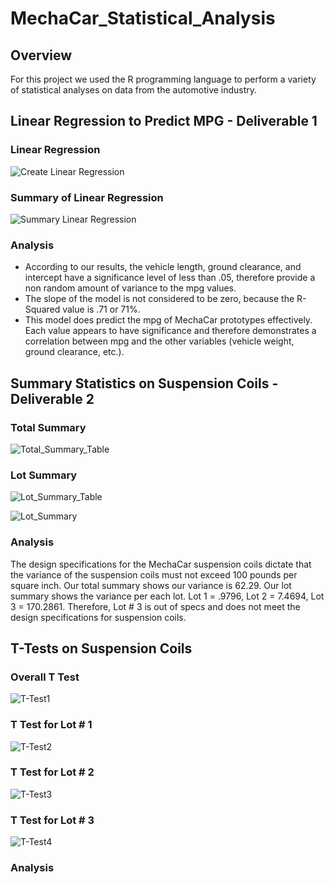 # MechaCar_Statistical_Analysis

## Overview
For this project we used the R programming language to perform a variety of statistical analyses on data from the automotive industry.

## Linear Regression to Predict MPG - Deliverable 1

### Linear Regression

![Create Linear Regression ](https://user-images.githubusercontent.com/106620821/193147682-32d489dd-85ad-4fcd-bbfd-4a4cd81ba96e.png)

### Summary of Linear Regression

![Summary Linear Regression](https://user-images.githubusercontent.com/106620821/193147737-467e65e9-6ba8-40fa-800b-eea82011a1e0.png)

### Analysis
- According to our results, the vehicle length, ground clearance, and intercept have a significance level of less than .05, therefore provide a non random amount of variance to the mpg values.
- The slope of the model is not considered to be zero, because the R-Squared value is .71 or 71%.
- This model does predict the mpg of MechaCar prototypes effectively. Each value appears to have significance and therefore demonstrates a correlation between mpg and the other variables (vehicle weight, ground clearance, etc.).

## Summary Statistics on Suspension Coils - Deliverable 2

### Total Summary

![Total_Summary_Table](https://user-images.githubusercontent.com/106620821/193154645-96130569-7111-4176-ab04-229f03166a6c.png)

### Lot Summary

![Lot_Summary_Table](https://user-images.githubusercontent.com/106620821/193154869-628703ac-c936-408c-be36-eb317e734ee0.png)

![Lot_Summary](https://user-images.githubusercontent.com/106620821/193154795-3a8f2d0c-17c9-4288-8d50-9833c87ce0d2.png)

### Analysis

The design specifications for the MechaCar suspension coils dictate that the variance of the suspension coils must not exceed 100 pounds per square inch. Our total summary shows our variance is 62.29. Our lot summary shows the variance per each lot. Lot 1 = .9796, Lot 2 = 7.4694, Lot 3 = 170.2861. Therefore, Lot # 3 is out of specs and does not meet the design specifications for suspension coils.

## T-Tests on Suspension Coils

### Overall T Test

![T-Test1](https://user-images.githubusercontent.com/106620821/193155697-ae8296ed-5112-492c-980c-90ca058be0f6.png)

### T Test for Lot # 1

![T-Test2](https://user-images.githubusercontent.com/106620821/193156116-439c00a0-e89d-4072-886f-f1e50d11bd2f.png)

### T Test for Lot # 2

![T-Test3](https://user-images.githubusercontent.com/106620821/193156133-c6c79064-c882-43b8-b092-c0774fcb3fda.png)

### T Test for Lot # 3

![T-Test4](https://user-images.githubusercontent.com/106620821/193155823-25c1b20e-8476-4fb9-acf7-bc130a979141.png)

### Analysis


